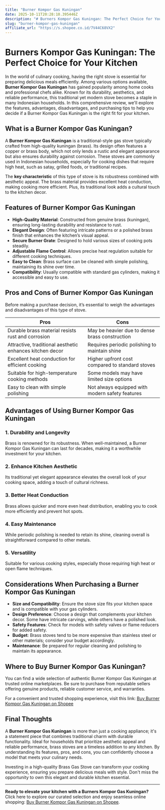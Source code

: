 ```yaml
---
title: "Burner Kompor Gas Kuningan"
date: 2025-10-11T20:28:10.395446Z
description: "# Burners Kompor Gas Kuningan: The Perfect Choice for Your Kitchen..."
slug: "burner-kompor-gas-kuningan"
affiliate_url: "https://s.shopee.co.id/7V44C68VX2"
---
```

# Burners Kompor Gas Kuningan: The Perfect Choice for Your Kitchen

In the world of culinary cooking, having the right stove is essential for preparing delicious meals efficiently. Among various options available, **Burner Kompor Gas Kuningan** has gained popularity among home cooks and professional chefs alike. Known for its durability, aesthetics, and reliable performance, this traditional yet modern stove becomes a staple in many Indonesian households. In this comprehensive review, we'll explore the features, advantages, disadvantages, and purchasing tips to help you decide if a Burner Kompor Gas Kuningan is the right fit for your kitchen.

## What is a Burner Kompor Gas Kuningan?

A **Burner Kompor Gas Kuningan** is a traditional-style gas stove typically crafted from high-quality kuningan (brass). Its design often features a copper or brass body, which not only lends a rustic and elegant appearance but also ensures durability against corrosion. These stoves are commonly used in Indonesian households, especially for cooking dishes that require high heat, such as satay, grilled foods, or traditional recipes.

The **key characteristic** of this type of stove is its robustness combined with aesthetic appeal. The brass material provides excellent heat conduction, making cooking more efficient. Plus, its traditional look adds a cultural touch to the kitchen decor.

## Features of Burner Kompor Gas Kuningan

- **High-Quality Material**: Constructed from genuine brass (kuningan), ensuring long-lasting durability and resistance to rust.
- **Elegant Design**: Often featuring intricate patterns or a polished brass finish that enhances the kitchen’s visual appeal.
- **Secure Burner Grate**: Designed to hold various sizes of cooking pots steadily.
- **Adjustable Flame Control**: Allows precise heat regulation suitable for different cooking techniques.
- **Easy to Clean**: Brass surface can be cleaned with simple polishing, maintaining its shine over time.
- **Compatibility**: Usually compatible with standard gas cylinders, making it accessible and easy to use.

## Pros and Cons of Burner Kompor Gas Kuningan

Before making a purchase decision, it’s essential to weigh the advantages and disadvantages of this type of stove.

| **Pros** | **Cons** |
| --- | --- |
| Durable brass material resists rust and corrosion | May be heavier due to dense brass construction |
| Attractive, traditional aesthetic enhances kitchen decor | Requires periodic polishing to maintain shine |
| Excellent heat conduction for efficient cooking | Higher upfront cost compared to standard stoves |
| Suitable for high-temperature cooking methods | Some models may have limited size options |
| Easy to clean with simple polishing | Not always equipped with modern safety features |

## Advantages of Using Burner Kompor Gas Kuningan

### 1. Durability and Longevity
Brass is renowned for its robustness. When well-maintained, a Burner Kompor Gas Kuningan can last for decades, making it a worthwhile investment for your kitchen.

### 2. Enhance Kitchen Aesthetic
Its traditional yet elegant appearance elevates the overall look of your cooking space, adding a touch of cultural richness.

### 3. Better Heat Conduction
Brass allows quicker and more even heat distribution, enabling you to cook more efficiently and prevent hot spots.

### 4. Easy Maintenance
While periodic polishing is needed to retain its shine, cleaning overall is straightforward compared to other metals.

### 5. Versatility
Suitable for various cooking styles, especially those requiring high heat or open flame techniques.

## Considerations When Purchasing a Burner Kompor Gas Kuningan

- **Size and Compatibility**: Ensure the stove size fits your kitchen space and is compatible with your gas cylinders.
- **Design Preference**: Choose a design that complements your kitchen decor. Some have intricate carvings, while others have a polished look.
- **Safety Features**: Check for models with safety valves or flame reducers for added safety.
- **Budget**: Brass stoves tend to be more expensive than stainless steel or other materials; consider your budget accordingly.
- **Maintenance**: Be prepared for regular cleaning and polishing to maintain its appearance.

## Where to Buy Burner Kompor Gas Kuningan?

You can find a wide selection of authentic Burner Kompor Gas Kuningan at trusted online marketplaces. Be sure to purchase from reputable sellers offering genuine products, reliable customer service, and warranties.

For a convenient and trusted shopping experience, visit this link: [Buy Burner Kompor Gas Kuningan on Shopee](https://s.shopee.co.id/7V44C68VX2)

## Final Thoughts

A **Burner Kompor Gas Kuningan** is more than just a cooking appliance; it's a statement piece that combines traditional charm with durable functionality. Ideal for households that prioritize aesthetic appeal and reliable performance, brass stoves are a timeless addition to any kitchen. By understanding its features, pros, and cons, you can confidently choose a model that meets your culinary needs.

Investing in a high-quality Brass Gas Stove can transform your cooking experience, ensuring you prepare delicious meals with style. Don't miss the opportunity to own this elegant and durable kitchen essential.

---

**Ready to elevate your kitchen with a Burners Kompor Gas Kuningan?** Click here to explore our curated selection and enjoy seamless online shopping: [Buy Burner Kompor Gas Kuningan on Shopee](https://s.shopee.co.id/7V44C68VX2).